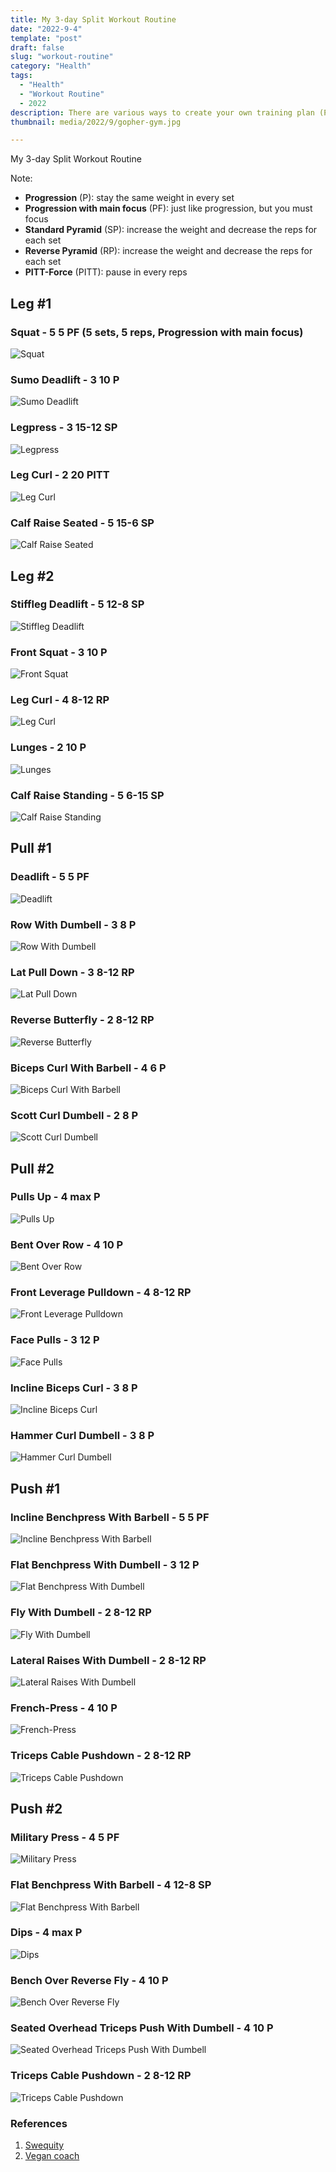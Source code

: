 ```yaml
---
title: My 3-day Split Workout Routine
date: "2022-9-4"
template: "post"
draft: false
slug: "workout-routine"
category: "Health"
tags:
  - "Health"
  - "Workout Routine"
  - 2022
description: There are various ways to create your own training plan (Push-pull-leg, Full body, Upper-Lower,...), but Push-pull-leg is the one I prefer.
thumbnail: media/2022/9/gopher-gym.jpg

---
```

My 3-day Split Workout Routine

Note:
- **Progression** (P): stay the same weight in every set
- **Progression with main focus** (PF): just like progression, but you must focus
- **Standard Pyramid** (SP): increase the weight and decrease the reps for each set
- **Reverse Pyramid** (RP): increase the weight and decrease the reps for each set
- **PITT-Force** (PITT): pause in every reps
## Leg #1
### Squat - 5 5 PF (5 sets, 5 reps, Progression with main focus)
![Squat](/media/2022/9/squat.gif)
### Sumo Deadlift - 3 10 P
![Sumo Deadlift](/media/2022/9/sumo-deadlift.gif)
### Legpress - 3 15-12 SP
![Legpress](/media/2022/9/legpress.gif)
### Leg Curl - 2 20 PITT
![Leg Curl](/media/2022/9/leg-curl.gif)
### Calf Raise Seated - 5 15-6 SP
![Calf Raise Seated](/media/2022/9/calf-raise-seated.gif)

## Leg #2
### Stiffleg Deadlift - 5 12-8 SP
![Stiffleg Deadlift](/media/2022/9/stiff-legged-deadlift.gif)
### Front Squat - 3 10 P
![Front Squat](/media/2022/9/front-squat.gif)
### Leg Curl - 4 8-12 RP
![Leg Curl](/media/2022/9/leg-curl.gif)
### Lunges - 2 10 P
![Lunges](/media/2022/9/lunges.gif)
### Calf Raise Standing - 5 6-15 SP
![Calf Raise Standing](/media/2022/9/standing-calf-raises.gif)


## Pull #1
### Deadlift - 5 5 PF
![Deadlift](/media/2022/9/deadlift.gif)
### Row With Dumbell - 3 8 P
![Row With Dumbell](/media/2022/9/row-with-dumbell.gif)
### Lat Pull Down - 3 8-12 RP
![Lat Pull Down](/media/2022/9/lat-pulldown.gif)
### Reverse Butterfly - 2 8-12 RP
![Reverse Butterfly](/media/2022/9/reverse-butterfly.gif)
### Biceps Curl With Barbell - 4 6 P
![Biceps Curl With Barbell](/media/2022/9/biceps-curl-with-barbell.gif)
### Scott Curl Dumbell - 2 8 P
![Scott Curl Dumbell](/media/2022/9/scott-curl.gif)


## Pull #2
### Pulls Up - 4 max P
![Pulls Up](/media/2022/9/pull-ups.gif)
### Bent Over Row - 4 10 P
![Bent Over Row](/media/2022/9/bent-over-row.gif)
### Front Leverage Pulldown - 4 8-12 RP
![Front Leverage Pulldown](/media/2022/9/front-leverage-pulldown.gif)
### Face Pulls - 3 12 P
![Face Pulls](/media/2022/9/face-pulls.gif)
### Incline Biceps Curl - 3 8 P
![Incline Biceps Curl](/media/2022/9/incline-biceps-curl.gif)
### Hammer Curl Dumbell - 3 8 P
![Hammer Curl Dumbell](/media/2022/9/hammer-curl-dumbell.gif)


## Push #1
### Incline Benchpress With Barbell - 5 5 PF
![Incline Benchpress With Barbell](/media/2022/9/incline-benchpress-with-barbell.gif)
### Flat Benchpress With Dumbell - 3 12 P
![Flat Benchpress With Dumbell](/media/2022/9/flat-benchpress-with-dumbell.gif)
### Fly With Dumbell - 2 8-12 RP
![Fly With Dumbell](/media/2022/9/fly-with-dumbell.gif)
### Lateral Raises With Dumbell - 2 8-12 RP
![Lateral Raises With Dumbell](/media/2022/9/lateral-raises-with-dumbell.gif)
### French-Press - 4 10 P
![French-Press](/media/2022/9/french-press.gif)
### Triceps Cable Pushdown - 2 8-12 RP
![Triceps Cable Pushdown](/media/2022/9/triceps-cable-pushdown.gif)


## Push #2
### Military Press - 4 5 PF
![Military Press](/media/2022/9/military-press.gif)
### Flat Benchpress With Barbell - 4 12-8 SP
![Flat Benchpress With Barbell](/media/2022/9/flat-benchpress-with-barbell.gif)
### Dips - 4 max P
![Dips](/media/2022/9/dips.gif)
### Bench Over Reverse Fly - 4 10 P
![Bench Over Reverse Fly](/media/2022/9/bench-over-reverse-fly.gif)
### Seated Overhead Triceps Push With Dumbell - 4 10 P
![Seated Overhead Triceps Push With Dumbell](/media/2022/9/seated-overhead-triceps-push-with-dumbell.gif)
### Triceps Cable Pushdown - 2 8-12 RP
![Triceps Cable Pushdown](/media/2022/9/triceps-cable-pushdown.gif)



### References

1. [Swequity](https://www.youtube.com/c/Swequityfitness/featured)
2. [Vegan coach](https://www.youtube.com/channel/UC9CAcMiH3TG3Qo8oaR1Xg_A)
